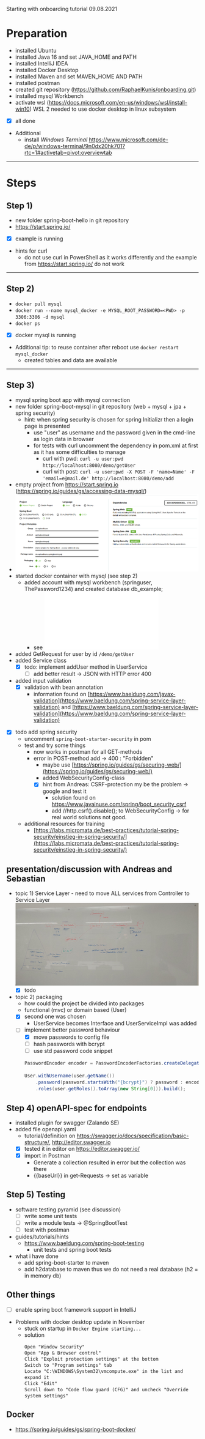 Starting with onboarding tutorial
09.08.2021

# Preparation

- installed Ubuntu
- installed Java 16 and set JAVA_HOME and PATH
- installed IntelliJ IDEA
- installed Docker Desktop
- installed Maven and set MAVEN_HOME AND PATH
- installed postman
- created git repository (https://github.com/RaphaelKunis/onboarding.git)
- installed mysql Workbench
- activate wsl (https://docs.microsoft.com/en-us/windows/wsl/install-win10)
	WSL 2 needed to use docker desktop in linux subsystem
- [x] all done
- Additional
	- install _Windows Terminal_ https://www.microsoft.com/de-de/p/windows-terminal/9n0dx20hk701?rtc=1#activetab=pivot:overviewtab
***
	
# Steps
## Step 1)
- new folder spring-boot-hello in git repository
- https://start.spring.io/
- [x] example is running 
- hints for curl
  - do not use curl in PowerShell as it works differently and the example from https://start.spring.io/ do not work   
***
  
## Step 2)
- `docker pull mysql`
- `docker run --name mysql_docker -e MYSQL_ROOT_PASSWORD=<PWD> -p 3306:3306 -d mysql`
- `docker ps`
- [x] docker mysql is running 
- Additional tip: to reuse container after reboot use `docker restart mysql_docker`
  - created tables and data are available
***
  
## Step 3) 
- mysql spring boot app with mysql connection
- new folder spring-boot-mysql in git repository (web + mysql + jpa + spring security)
  - hint: when spring security is chosen for spring Initializr then a login page is presented
    - use "user" as username and the password given in the cmd-line as login data in browser
    - for tests with curl uncomment the dependency in pom.xml at first as it has some difficulties to manage
      - curl with pwd: `curl -u user:pwd http://localhost:8080/demo/getUser`
      - curl with post: `curl -u user:pwd -X POST -F 'name=Name' -F 'email=e@mail.de' http://localhost:8080/demo/add`
- empty project from https://start.spring.io (https://spring.io/guides/gs/accessing-data-mysql/)
- ![images/img_step3.png](images/img_step3.png)
- started docker container with mysql (see step 2)
  - added account with mysql workbench (springuser, ThePassword1234) and created database db_example;
    - see ![sql_create_script.sql](spring-boot-mysql/sql_create_script.sql)
- added GetRequest for user by id `/demo/getUser`
- added Service class
  - [x] todo: implement addUser method in UserService
    - [ ] add better result -> JSON with HTTP error 400
- added input validation
  - [x] validation with bean annotation
    - information found on [https://www.baeldung.com/javax-validation](https://www.baeldung.com/spring-service-layer-validation) and [https://www.baeldung.com/spring-service-layer-validation](https://www.baeldung.com/spring-service-layer-validation)
- [x] todo add spring security 
  - uncomment `spring-boot-starter-security` in pom
  - test and try some things
    - now works in postman for all GET-methods
    - error in POST-method add -> 400 : "Forbidden"
      - maybe use [https://spring.io/guides/gs/securing-web/](https://spring.io/guides/gs/securing-web/)
      - added WebSecurityConfig-class
      - [x] hint from Andreas: CSRF-protection my be the problem -> google and test it
        - solution found on https://www.javainuse.com/spring/boot_security_csrf
        - add //http.csrf().disable(); to WebSecurityConfig -> for real world solutions not good.
  - additional resources for training
    - [https://labs.micromata.de/best-practices/tutorial-spring-security/einstieg-in-spring-security/](https://labs.micromata.de/best-practices/tutorial-spring-security/einstieg-in-spring-security/)
  
## presentation/discussion with Andreas and Sebastian
  - topic 1) Service Layer - need to move ALL services from Controller to Service Layer 
    ![images/20211015_Diskussion_ServiceLayer.jpg](images/20211015_Diskussion_ServiceLayer.jpg)
    - [x] todo
  - topic 2) packaging
    - how could the project be divided into packages
    - functional (mvc) or domain based (User)
    - [x] second one was chosen
      - UserService becomes Interface and UserServiceImpl was added   
    - [ ] implement better password behaviour
      - [x] move passwords to config file
      - [ ] hash passwords with bcrypt
      - [ ] use std password code snippet

      ```java
      PasswordEncoder encoder = PasswordEncoderFactories.createDelegatingPasswordEncoder();
        
      User.withUsername(user.getName())
          .password(password.startsWith("{bcrypt}") ? password : encoder.encode(password))
          .roles(user.getRoles().toArray(new String[0])).build();
      ```

## Step 4) openAPI-spec for endpoints
  - installed plugin for swagger (Zalando SE) 
  - added file openapi.yaml 
    - tutorial/definition on https://swagger.io/docs/specification/basic-structure/, http://editor.swagger.io
    - [x] tested it in editor on https://editor.swagger.io/
    - [x] import in Postman
      - Generate a collection resulted in error but the collection was there 
      - {{baseUrl}} in get-Requests -> set as variable 
      
## Step 5) Testing
  - software testing pyramid (see discussion)
    - [ ] write some unit tests
    - [ ] write a module tests -> @SpringBootTest
    - [ ] test with postman
  - guides/tutorials/hints
    - https://www.baeldung.com/spring-boot-testing
      - unit tests and spring boot tests
  - what i have done 
    - add spring-boot-starter to maven
    - add h2database to maven thus we do not need a real database (h2 = in memory db)

## Other things
  - [ ] enable spring boot framework support in IntelliJ
  - Problems with docker desktop update in November
    - stuck on startup in `Docker Engine starting...` 
    - solution
      ```
      Open "Window Security"
      Open "App & Browser control"
      Click "Exploit protection settings" at the bottom
      Switch to "Program settings" tab
      Locate "C:\WINDOWS\System32\vmcompute.exe" in the list and expand it
      Click "Edit"
      Scroll down to "Code flow guard (CFG)" and uncheck "Override system settings"
      ```

## Docker
  - https://spring.io/guides/gs/spring-boot-docker/
